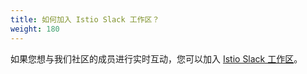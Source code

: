 ```yaml
---
title: 如何加入 Istio Slack 工作区？
weight: 180
---
```


如果您想与我们社区的成员进行实时互动，您可以加入 [Istio Slack 工作区](https://slack.istio.io)。